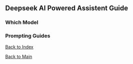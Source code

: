## Deepseek AI Powered Assistent Guide

### Which Model

### Prompting Guides

[Back to Index](../README.md)

[Back to Main](../../README.md)
